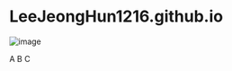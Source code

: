 # LeeJeongHun1216.github.io

![image](https://github.com/user-attachments/assets/41e3e264-46b5-4b7d-b409-b26c0967af88)


A
B
C

